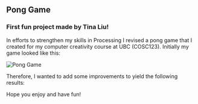 ## Pong Game 

### First fun project made by Tina Liu! 

In efforts to strengthen my skills in Processing I revised a pong game that I created for my computer creativity course at UBC (COSC123). Initially my game looked like this:

![Pong Game](https://github.com/ubco-W2021T2-cosc123/lab08-tinaliu27/blob/main/task2/q2/task2moving.gif)

Therefore, I wanted to add some improvements to yield the following results: 


Hope you enjoy and have fun! 

